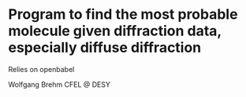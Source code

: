 # Program to find the most probable molecule given diffraction data, especially diffuse diffraction
Relies on openbabel

Wolfgang Brehm
CFEL @ DESY
